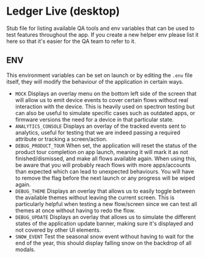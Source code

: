 # Ledger Live (desktop)

Stub file for listing available QA tools and env variables that can be used to test features throughout the app. If you create a new helper env please list it here so that it's easier for the QA team to refer to it.

## ENV
This environment variables can be set on launch or by editing the `.env` file itself, they will modify the behaviour of the application in certain ways.

- `MOCK` Displays an overlay menu on the bottom left side of the screen that will allow us to emit device events to cover certain flows without real interaction with the device. This is heavily used on spectron testing but can also be useful to simulate specific cases such as outdated apps, or firmware versions the need for a device in that particular state.
- `ANALYTICS_CONSOLE` Displays an overlay of the tracked events sent to analytics, useful for testing that we are indeed passing a required attribute or tracking a screen/action.
- `DEBUG_PRODUCT_TOUR` When set, the application will reset the status of the product tour completion on app launch, meaning it will mark it as not finished/dismissed, and make all flows available again. When using this, be aware that you will probably reach flows with more apps/accounts than expected which can lead to unexpected behaviours. You will have to remove the flag before the next launch or any progress will be wiped again.
- `DEBUG_THEME` Displays an overlay that allows us to easily toggle between the available themes without leaving the current screen. This is particularly helpful when testing a new flow/screen since we can test all themes at once without having to redo the flow.
- `DEBUG_UPDATE` Displays an overlay that allows us to simulate the different states of the application update banner, making sure it's displayed and not covered by other UI elements.
- `SNOW_EVENT` Test the seasonal snow event without having to wait for the end of the year, this should display falling snow on the backdrop of all modals.